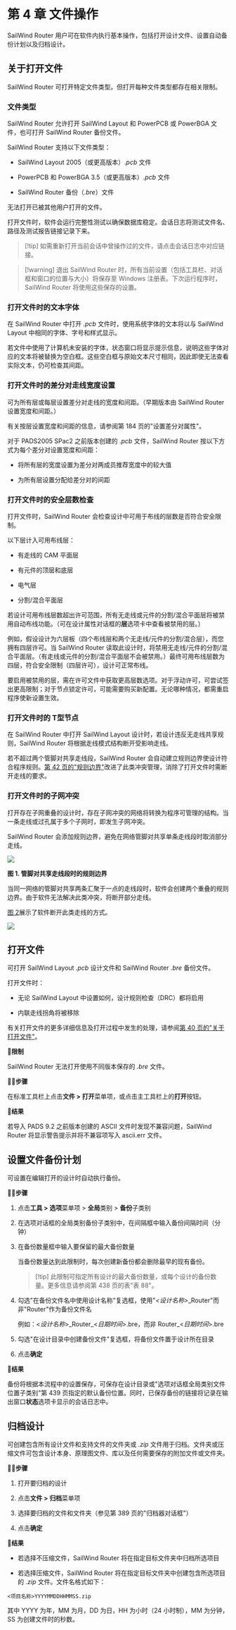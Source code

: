 # 第 4 章 文件操作

SailWind Router 用户可在软件内执行基本操作，包括打开设计文件、设置自动备份计划以及归档设计。

## 关于打开文件

SailWind Router 可打开特定文件类型。但打开每种文件类型都存在相关限制。

### 文件类型

SailWind Router 允许打开 SailWind Layout 和 PowerPCB 或 PowerBGA 文件，也可打开 SailWind Router 备份文件。

SailWind Router 支持以下文件类型：

- SailWind Layout 2005（或更高版本）.*pcb* 文件

- PowerPCB 和 PowerBGA 3.5（或更高版本）.*pcb* 文件

- SailWind Router 备份（*.bre*）文件

无法打开已被其他用户打开的文件。

打开文件时，软件会运行完整性测试以确保数据库稳定。会话日志将测试文件名、路径及测试报告链接记录下来。


> [!tip] 如需重新打开当前会话中曾操作过的文件，请点击会话日志中对应链接。


> [!warning] 退出 SailWind Router 时，所有当前设置（包括工具栏、对话框和窗口的位置与大小）将保存至 Windows 注册表。下次运行程序时，SailWind Router 将使用这些保存的设置。


### 打开文件时的文本字体

在 SailWind Router 中打开 *.pcb* 文件时，使用系统字体的文本将以与 SailWind Layout 中相同的字体、字号和样式显示。

若文件中使用了计算机未安装的字体，状态窗口将显示提示信息，说明这些字体对应的文本将被替换为空白框。这些空白框与原始文本尺寸相同，因此即使无法查看实际文本，仍可检查其间距。

### 打开文件时的差分对走线宽度设置

可为所有层或每层设置差分对走线的宽度和间距。（早期版本由 SailWind Router 设置宽度和间距。）

有关按层设置宽度和间距的信息，请参阅第 184 页的"设置差分对属性"。

对于 PADS2005 SPac2 之前版本创建的 .*pcb* 文件，SailWind Router 按以下方式为每个差分对设置宽度和间距：

- 将所有层的宽度设置为差分对两成员推荐宽度中的较大值

- 为所有层设置分配给差分对的间距

### 打开文件时的安全层数检查

打开文件时，SailWind Router 会检查设计中可用于布线的层数是否符合安全限制。

以下层计入可用布线层：

- 有走线的 CAM 平面层

- 有元件的顶层和底层

- 电气层

- 分割/混合平面层

若设计可用布线层数超出许可范围，所有无走线或元件的分割/混合平面层将被禁用自动布线功能。（可在设计属性对话框的**层**选项卡中查看被禁用的层。）

例如，假设设计为六层板（四个布线层和两个无走线/元件的分割/混合层），而您拥有四层许可。当 SailWind Router 读取此设计时，将禁用无走线/元件的分割/混合平面层。（有走线或元件的分割/混合平面层不会被禁用。）最终可用布线层数为四层，符合安全限制（四层许可），设计可正常布线。

要启用被禁用的层，需在许可文件中获取更高层数选项。对于浮动许可，可尝试签出更高限制；对于节点锁定许可，可能需要购买新配置。无论哪种情况，都需重启程序使新设置生效。

### 打开文件时的 T型节点

在 SailWind Router 中打开 SailWind Layout 设计时，若设计违反无走线共享规则，SailWind Router 将根据走线模式结构断开受影响走线。

若不超过两个管脚对共享走线段，SailWind Router 会自动建立规则边界使设计符合程序规则。[第 42 页的"规则边界"](#page-3-1)改进了此类冲突管理，消除了打开文件时需断开走线的要求。

### 打开文件时的子网冲突

打开存在子网重叠的设计时，存在子网冲突的网络将转换为程序可管理的结构。当一条走线或过孔属于多个子网时，即发生子网冲突。

SailWind Router 会添加规则边界，避免在网络管脚对共享单条走线段时取消部分走线。

![](/router/guide/4/_page_3_Figure_7.jpeg)

**图 1. 管脚对共享走线段时的规则边界**

当同一网络的管脚对共享两条汇聚于一点的走线段时，软件会创建两个重叠的规则边界。由于软件无法解决此类冲突，将断开部分走线。

[图 2](#page-4-2)展示了软件断开此类走线的方式。

![](/router/guide/4/_page_4_Figure_1.jpeg)

## 打开文件

可打开 SailWind Layout *.pcb* 设计文件和 SailWind Router .*bre* 备份文件。

打开文件时：

- 无论 SailWind Layout 中设置如何，设计规则检查（DRC）都将启用

- 内联走线拐角将被移除

有关打开文件的更多详细信息及打开过程中发生的处理，请参阅[第 40 页的"关于打开文件"](#page-1-0)。

🙊**限制**

SailWind Router 无法打开使用不同版本保存的 *.bre* 文件。

🏃‍♂️‍**步骤**

在标准工具栏上点击**文件 > 打开**菜单项，或点击主工具栏上的**打开**按钮。

👀‍**结果**

若导入 PADS 9.2 之前版本创建的 ASCII 文件时发现不兼容问题，SailWind Router 将显示警告提示并将不兼容项写入 ascii.err 文件。

## 设置文件备份计划

可设置在编辑打开的设计时自动执行备份。

🏃‍♂️‍**步骤**

1. 点击**工具 > 选项**菜单项 > **全局**类别 > **备份**子类别

2. 在选项对话框的全局类别备份子类别中，在间隔框中输入备份间隔时间（分钟）

3. 在备份数量框中输入要保留的最大备份数量

   当备份数量达到此限制时，每次创建新备份都会删除最早的现有备份。

   > [!tip] 此限制可指定所有设计的最大备份数量，或每个设计的备份数量。更多信息请参阅第 438 页的表"表 88"。

4. 勾选"在备份文件名中使用设计名称"复选框，使用"*<设计名称>*\_Router"而非"Router"作为备份文件名

   例如：<*设计名称*>\_Router\_<*日期时间*>.bre，而非 Router\_<*日期时间*>.bre

5. 勾选"在设计目录中创建备份文件"复选框，将备份文件置于设计所在目录

6. 点击**确定**

👀‍**结果**

备份将根据本流程中的设置保存，可保存在设计目录或"选项对话框全局类别文件位置子类别"第 439 页指定的默认备份位置。同时，已保存备份的链接将记录在输出窗口**状态**选项卡显示的会话日志中。


## 归档设计

可创建包含所有设计文件和支持文件的文件夹或 *.zip* 文件用于归档。文件夹或压缩文件可包含设计本身、原理图文件、库以及任何需要保存的附加文件或文件夹。

🏃‍♂️‍**步骤**

1. 打开要归档的设计

2. 点击**文件 > 归档**菜单项

3. 选择要归档的文件和文件夹（参见第 389 页的"归档器对话框"）

4. 点击**确定**

👀‍**结果**

- 若选择不压缩文件，SailWind Router 将在指定目标文件夹中归档所选项目

- 若选择压缩文件，SailWind Router 将在指定目标文件夹中创建包含所选项目的 *.zip* 文件。文件名格式如下：

```
<项目名称>YYYYMMDDHHMMSS.zip
```

其中 YYYY 为年，MM 为月，DD 为日，HH 为小时（24 小时制），MM 为分钟，SS 为创建文件时的秒数。
